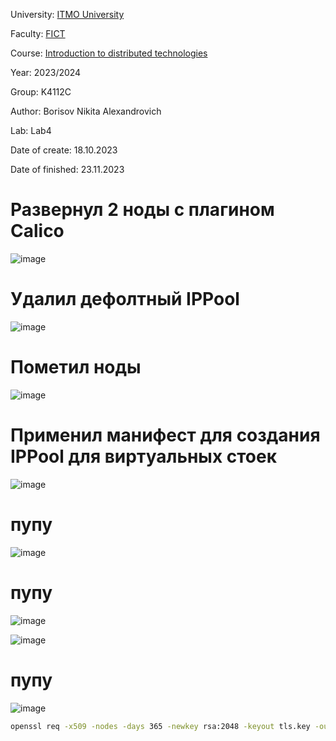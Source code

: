 University: [ITMO University](https://itmo.ru/ru/)

Faculty: [FICT](https://fict.itmo.ru)

Course: [Introduction to distributed technologies](https://github.com/itmo-ict-faculty/introduction-to-distributed-technologies)

Year: 2023/2024

Group: K4112C

Author: Borisov Nikita Alexandrovich

Lab: Lab4

Date of create: 18.10.2023

Date of finished: 23.11.2023

# Развернул 2 ноды с плагином Calico
![image](https://github.com/luka-mag1c/2023_2024-introduction_to_distributed_technologies-k4112c-borisov_n_a/assets/55001395/6658cf91-dacd-41bd-a942-2af2fbf8c88c)

# Удалил дефолтный IPPool 
![image](https://github.com/luka-mag1c/2023_2024-introduction_to_distributed_technologies-k4112c-borisov_n_a/assets/55001395/c00282ea-bab9-4d5d-86d0-862b967d8cfa)

# Пометил ноды
![image](https://github.com/luka-mag1c/2023_2024-introduction_to_distributed_technologies-k4112c-borisov_n_a/assets/55001395/87eac717-5e0a-4a1e-bdd1-38118d64164d)

# Применил манифест для создания IPPool для виртуальных стоек
![image](https://github.com/luka-mag1c/2023_2024-introduction_to_distributed_technologies-k4112c-borisov_n_a/assets/55001395/307cd4b7-7d1f-456f-9131-05107412f191)

# пупу
![image](https://github.com/luka-mag1c/2023_2024-introduction_to_distributed_technologies-k4112c-borisov_n_a/assets/55001395/349638e2-d3ff-4854-8dbe-d92e24799b4a)

# пупу
![image](https://github.com/luka-mag1c/2023_2024-introduction_to_distributed_technologies-k4112c-borisov_n_a/assets/55001395/2692ac0a-13fa-4849-bd49-ebaa8aab1acc)

![image](https://github.com/luka-mag1c/2023_2024-introduction_to_distributed_technologies-k4112c-borisov_n_a/assets/55001395/6b415d7e-bf34-4fec-bcb2-fafda6810732)

# пупу
![image](https://github.com/luka-mag1c/2023_2024-introduction_to_distributed_technologies-k4112c-borisov_n_a/assets/55001395/f9d12cd4-8426-4558-8ba1-509e63b7e7b6)

```sh
openssl req -x509 -nodes -days 365 -newkey rsa:2048 -keyout tls.key -out tls.crt
```
